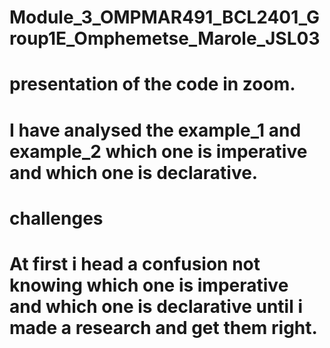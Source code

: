 # Module_3_OMPMAR491_BCL2401_Group1E_Omphemetse_Marole_JSL03

# presentation of the code in zoom.

# I have analysed the example_1 and example_2 which one is imperative and which one is declarative.

# challenges

# At first i head a confusion not knowing which one is imperative and which one is declarative until i made a research and get them right.
